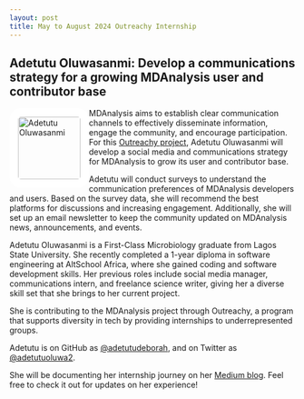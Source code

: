 ```yaml
---
layout: post
title: May to August 2024 Outreachy Internship
---
```



## Adetutu Oluwasanmi: Develop a communications strategy for a growing MDAnalysis user and contributor base

<img
src="https://avatars.githubusercontent.com/u/69110554?s=400&u=e20bfb5b20f86b27359b5443084c96016a9817ac&v=4"
title="Adetutu Oluwasanmi" alt="Adetutu Oluwasanmi"
style="float: left; width: 110px; height: 110px; border-radius: 20px; border: 15px solid white" />


MDAnalysis aims to establish clear communication channels to effectively disseminate information, engage the community, and encourage participation. 
For this [Outreachy project](https://www.outreachy.org/outreachy-june-2024-internship-round/communities/mdanalysis/), Adetutu Oluwasanmi will develop a social media and communications strategy for MDAnalysis to grow its user and contributor base. 

Adetutu will conduct surveys to understand the communication preferences of MDAnalysis developers and users. Based on the survey data, she will recommend the best platforms for discussions and increasing engagement. 
Additionally, she will set up an email newsletter to keep the community updated on MDAnalysis news, announcements, and events.

Adetutu Oluwasanmi is a First-Class Microbiology graduate from Lagos State University. She recently completed a 1-year diploma in software engineering at AltSchool Africa, where she gained coding and software development skills.
Her previous roles include social media manager, communications intern, and freelance science writer, giving her a diverse skill set that she brings to her current project. 

She is contributing to the MDAnalysis project through Outreachy, a program that supports diversity in tech by providing internships to underrepresented groups.


Adetutu is on GitHub as [@adetutudeborah](https://github.com/adetutudeborah), and on Twitter as [@adetutuoluwa2](https://twitter.com/adetutuoluwa2). 

She will be documenting her internship journey on her [Medium blog](https://medium.com/@adetutuoluwasanmi). Feel free to check it out for updates on her experience!
